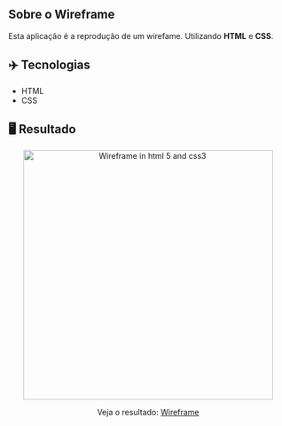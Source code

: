 ## Sobre o Wireframe

Esta aplicação é a reprodução de um wirefame. Utilizando **HTML** e **CSS**.

## ✈️ Tecnologias

- HTML
- CSS

## 🖥️ Resultado

<div align="center">
  <img alt="Wireframe in html 5 and css3" src="https://imgur.com/a/eUjYrUq" width="450px"> 
  <p>Veja o resultado: <a href="https://wireframe-danrochadev.netlify.app">Wireframe</a></p>
</div>
